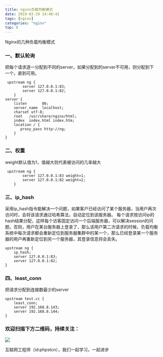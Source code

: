```yaml
---
title: nginx负载均衡模式
date: 2019-03-29 14:48:42
tags: [nginx]
categories: "nginx"
top: 0
---
```

Nginx的几种负载均衡模式

### 一、默认轮询

把每个请求逐一分配到不同的server，如果分配到的server不可用，则分配到下一个，直到可用。

```shell
 upstream ng {
        server 127.0.0.1:83;
        server 127.0.0.1:82;
    }
server {
    listen       80;
    server_name  localhost;
    charset utf-8;
    root   /usr/share/nginx/html;
    index  index.html index.htm;
    location / {
       proxy_pass http://ng;
    }
}
```

### 二、权重

weight默认值为1，值越大则代表被访问的几率越大

```
 upstream ng {
        server 127.0.0.1:83 weight=1;
        server 127.0.0.1:82 weight=2;
    }
```

### 三、ip_hash

采用ip_hash指令能解决一个问题，如果客户已经访问了某个服务器，当用户再次访问时，会将该请求通过哈希算法，自动定位到该服务器。
每个请求按访问ip的hash结果分配，这样每个访客固定访问一个后端服务器，可以解决session的问题。否则，用户在某台服务器上登录了，那么该用户第二次请求的时候，负载均衡系统中每次请求都会重新定位到服务器集群中的某一个，那么已经登录某一个服务器的用户再重新定位到另一个服务器，其登录信息将会丢失。

```
upstream ng {
    ip_hash;
    server 127.0.0.1:83;
    server 127.0.0.1:82;
}
```

### 四、least_conn

把请求分配到连接数最少的server

```
upstream test.cc {
    least_conn;
    server 192.168.8.143;
    server 192.168.8.144;
}
```
### 欢迎扫描下方二维码，持续关注：
![](http://ww1.sinaimg.cn/large/a616b9a4gy1g4xzv954a4j20760763yo.jpg)

互联网工程师（id:phpstcn），我们一起学习，一起进步